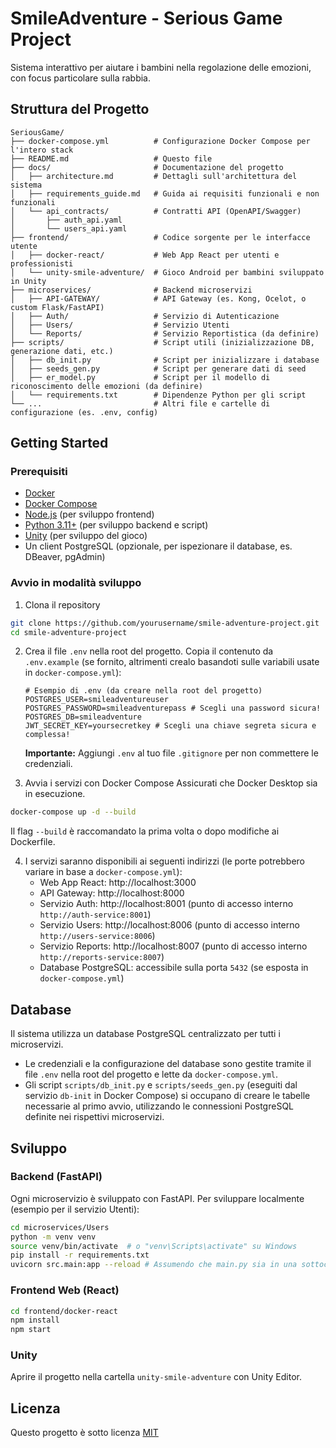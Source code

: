 # SmileAdventure - Serious Game Project

Sistema interattivo per aiutare i bambini nella regolazione delle emozioni, con focus particolare sulla rabbia.

## Struttura del Progetto

```
SeriousGame/
├── docker-compose.yml          # Configurazione Docker Compose per l'intero stack
├── README.md                   # Questo file
├── docs/                       # Documentazione del progetto
│   ├── architecture.md         # Dettagli sull'architettura del sistema
│   ├── requirements_guide.md   # Guida ai requisiti funzionali e non funzionali
│   └── api_contracts/          # Contratti API (OpenAPI/Swagger)
│       ├── auth_api.yaml
│       └── users_api.yaml
├── frontend/                   # Codice sorgente per le interfacce utente
│   ├── docker-react/           # Web App React per utenti e professionisti
│   └── unity-smile-adventure/  # Gioco Android per bambini sviluppato in Unity
├── microservices/              # Backend microservizi
│   ├── API-GATEWAY/            # API Gateway (es. Kong, Ocelot, o custom Flask/FastAPI)
│   ├── Auth/                   # Servizio di Autenticazione
│   ├── Users/                  # Servizio Utenti
│   └── Reports/                # Servizio Reportistica (da definire)
├── scripts/                    # Script utili (inizializzazione DB, generazione dati, etc.)
│   ├── db_init.py              # Script per inizializzare i database
│   ├── seeds_gen.py            # Script per generare dati di seed
│   ├── er_model.py             # Script per il modello di riconoscimento delle emozioni (da definire)
│   └── requirements.txt        # Dipendenze Python per gli script
└── ...                         # Altri file e cartelle di configurazione (es. .env, config)
```

## Getting Started

### Prerequisiti

- [Docker](https://www.docker.com/get-started)
- [Docker Compose](https://docs.docker.com/compose/install/)
- [Node.js](https://nodejs.org/) (per sviluppo frontend)
- [Python 3.11+](https://www.python.org/downloads/) (per sviluppo backend e script)
- [Unity](https://unity.com/download) (per sviluppo del gioco)
- Un client PostgreSQL (opzionale, per ispezionare il database, es. DBeaver, pgAdmin)

### Avvio in modalità sviluppo

1. Clona il repository
```bash
git clone https://github.com/yourusername/smile-adventure-project.git
cd smile-adventure-project
```

2. Crea il file `.env` nella root del progetto.
   Copia il contenuto da `.env.example` (se fornito, altrimenti crealo basandoti sulle variabili usate in `docker-compose.yml`):
   ```env
   # Esempio di .env (da creare nella root del progetto)
   POSTGRES_USER=smileadventureuser
   POSTGRES_PASSWORD=smileadventurepass # Scegli una password sicura!
   POSTGRES_DB=smileadventure
   JWT_SECRET_KEY=yoursecretkey # Scegli una chiave segreta sicura e complessa!
   ```
   **Importante:** Aggiungi `.env` al tuo file `.gitignore` per non commettere le credenziali.

3. Avvia i servizi con Docker Compose
   Assicurati che Docker Desktop sia in esecuzione.
```bash
docker-compose up -d --build
```
   Il flag `--build` è raccomandato la prima volta o dopo modifiche ai Dockerfile.

4. I servizi saranno disponibili ai seguenti indirizzi (le porte potrebbero variare in base a `docker-compose.yml`):
   - Web App React: http://localhost:3000
   - API Gateway: http://localhost:8000
   - Servizio Auth: http://localhost:8001 (punto di accesso interno `http://auth-service:8001`)
   - Servizio Users: http://localhost:8006 (punto di accesso interno `http://users-service:8006`)
   - Servizio Reports: http://localhost:8007 (punto di accesso interno `http://reports-service:8007`)
   - Database PostgreSQL: accessibile sulla porta `5432` (se esposta in `docker-compose.yml`)

## Database

Il sistema utilizza un database PostgreSQL centralizzato per tutti i microservizi.
- Le credenziali e la configurazione del database sono gestite tramite il file `.env` nella root del progetto e lette da `docker-compose.yml`.
- Gli script `scripts/db_init.py` e `scripts/seeds_gen.py` (eseguiti dal servizio `db-init` in Docker Compose) si occupano di creare le tabelle necessarie al primo avvio, utilizzando le connessioni PostgreSQL definite nei rispettivi microservizi.

## Sviluppo

### Backend (FastAPI)

Ogni microservizio è sviluppato con FastAPI. Per sviluppare localmente (esempio per il servizio Utenti):

```bash
cd microservices/Users
python -m venv venv
source venv/bin/activate  # o "venv\Scripts\activate" su Windows
pip install -r requirements.txt
uvicorn src.main:app --reload # Assumendo che main.py sia in una sottocartella src
```

### Frontend Web (React)

```bash
cd frontend/docker-react
npm install
npm start
```


### Unity

Aprire il progetto nella cartella `unity-smile-adventure` con Unity Editor.

## Licenza

Questo progetto è sotto licenza [MIT](/LICENSE)